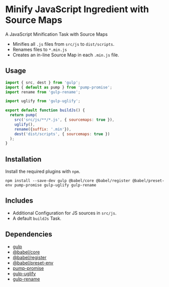 Minify JavaScript Ingredient with Source Maps
================================================================================

A JavaScript Minification Task with Source Maps

- Minifies all `.js` files from `src/js` to `dist/scripts`.
- Renames files to `*.min.js`
- Creates an in-line Source Map in each `.min.js` file.

Usage
--------------------------------------------------------------------------------

```javascript
import { src, dest } from 'gulp';
import { default as pump } from 'pump-promise';
import rename from 'gulp-rename';

import uglify from 'gulp-uglify';

export default function buildJs() {
  return pump(
    src('src/js/**/*.js', { sourcemaps: true }),
    uglify(),
    rename({suffix: '.min'}),
    dest('dist/scripts', { sourcemaps: true })
  );
}
```

Installation
--------------------------------------------------------------------------------

Install the required plugins with `npm`.

`npm install --save-dev gulp @babel/core @babel/register @babel/preset-env pump-promise gulp-uglify gulp-rename`

Includes
--------------------------------------------------------------------------------

- Additional Configuration for JS sources in `src/js`.
- A default `buildJs` Task.

Dependencies
--------------------------------------------------------------------------------

- [gulp](https://www.npmjs.com/package/gulp)
- [@babel/core](https://www.npmjs.com/package/@babel/core)
- [@babel/register](https://www.npmjs.com/package/@babel/register)
- [@babel/preset-env](https://www.npmjs.com/package/@babel/preset-env)
- [pump-promise](https://www.npmjs.com/package/pump-promise)
- [gulp-uglify](https://www.npmjs.com/package/gulp-uglify)
- [gulp-rename](https://www.npmjs.com/package/gulp-rename)
